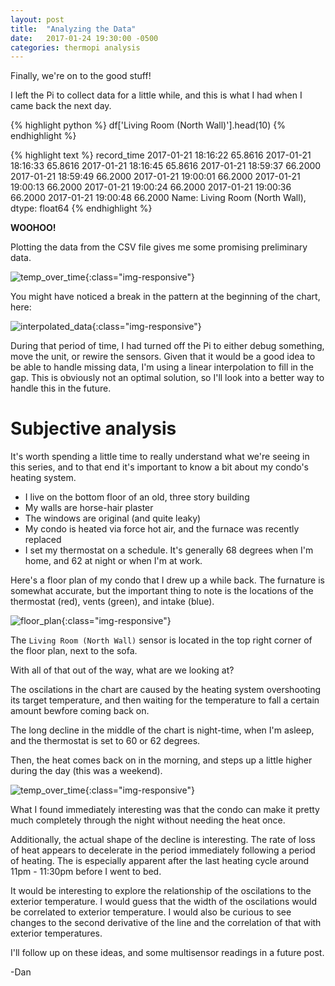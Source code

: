 ```yaml
---
layout: post
title:  "Analyzing the Data"
date:   2017-01-24 19:30:00 -0500
categories: thermopi analysis
---
```


Finally, we're on to the good stuff!

I left the Pi to collect data for a little while, and this is what I 
had when I came back the next day.

{% highlight python %}
df['Living Room (North Wall)'].head(10)
{% endhighlight %}

{% highlight text %}
record_time
2017-01-21 18:16:22    65.8616
2017-01-21 18:16:33    65.8616
2017-01-21 18:16:45    65.8616
2017-01-21 18:59:37    66.2000
2017-01-21 18:59:49    66.2000
2017-01-21 19:00:01    66.2000
2017-01-21 19:00:13    66.2000
2017-01-21 19:00:24    66.2000
2017-01-21 19:00:36    66.2000
2017-01-21 19:00:48    66.2000
Name: Living Room (North Wall), dtype: float64
{% endhighlight %}

__WOOHOO!__

Plotting the data from the CSV file gives me some promising preliminary data.

![temp_over_time]({{site.url}}/assets/2017-01-23-analyzing-data/temp_over_time.png){:class="img-responsive"}

You might have noticed a break in the pattern at the beginning of the chart, here:

![interpolated_data]({{site.url}}/assets/2017-01-23-analyzing-data/interpolated_data.png){:class="img-responsive"}

During that period of time, I had turned off the Pi to either debug something, move the unit, or rewire the sensors. Given 
that it would be a good idea to be able to handle missing data, I'm using a linear interpolation to fill in the gap. This
is obviously not an optimal solution, so I'll look into a better way to handle this in the future.

# Subjective analysis

It's worth spending a little time to really understand what we're seeing in this series, and to that end it's important to know 
a bit about my condo's heating system. 

* I live on the bottom floor of an old, three story building
* My walls are horse-hair plaster
* The windows are original (and quite leaky)
* My condo is heated via force hot air, and the furnace was recently replaced
* I set my thermostat on a schedule. It's generally 68 degrees when I'm home, and 62 at night or when I'm at work.

Here's a floor plan of my condo that I drew up a while back. The furnature is somewhat accurate, but the important thing to note is the
locations of the thermostat (red), vents (green), and intake (blue).

![floor_plan]({{site.url}}/assets/2017-01-23-analyzing-data/floor_plan.png){:class="img-responsive"}

The `Living Room (North Wall)` sensor is located in the top right corner of the floor plan, next to the sofa.

With all of that out of the way, what are we looking at?

The oscilations in the chart are caused by the heating system overshooting its target temperature, and then waiting for the temperature to 
fall a certain amount bewfore coming back on.

The long decline in the middle of the chart is night-time, when I'm asleep, and the thermostat is set to 60 or 62 degrees. 

Then, the heat comes back on in the morning, and steps up a little higher during the day (this was a weekend).

![temp_over_time]({{site.url}}/assets/2017-01-23-analyzing-data/temp_over_time.png){:class="img-responsive"}

What I found immediately interesting was that the condo can make it pretty much completely through the night without needing the heat once.

Additionally, the actual shape of the decline is interesting. The rate of loss of heat appears to decelerate in the period immediately following
a period of heating. The is especially apparent after the last heating cycle around 11pm - 11:30pm before I went to bed. 

It would be interesting to explore the relationship of the oscilations to the exterior temperature. I would guess that the width of the oscilations
would be correlated to exterior temperature. I would also be curious to see changes to the second derivative of the line and the correlation of 
that with exterior temperatures.

I'll follow up on these ideas, and some multisensor readings in a future post.

-Dan
